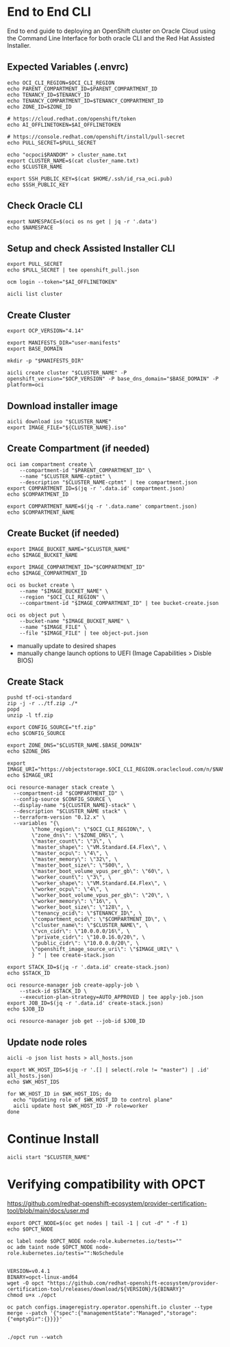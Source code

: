# End to End CLI

End to end guide to deploying an OpenShift cluster on Oracle Cloud using the Command Line Interface for both oracle CLI and the Red Hat Assisted Installer.

## Expected Variables (.envrc)
```
echo OCI_CLI_REGION=$OCI_CLI_REGION
echo PARENT_COMPARTMENT_ID=$PARENT_COMPARTMENT_ID
echo TENANCY_ID=$TENANCY_ID
echo TENANCY_COMPARTMENT_ID=$TENANCY_COMPARTMENT_ID
echo ZONE_ID=$ZONE_ID

# https://cloud.redhat.com/openshift/token
echo AI_OFFLINETOKEN=$AI_OFFLINETOKEN

# https://console.redhat.com/openshift/install/pull-secret
echo PULL_SECRET=$PULL_SECRET
```

```
echo "ocpoci$RANDOM" > cluster_name.txt
export CLUSTER_NAME=$(cat cluster_name.txt)
echo $CLUSTER_NAME

export SSH_PUBLIC_KEY=$(cat $HOME/.ssh/id_rsa_oci.pub)
echo $SSH_PUBLIC_KEY
```

## Check Oracle CLI 
```
export NAMESPACE=$(oci os ns get | jq -r '.data')
echo $NAMESPACE
```

## Setup and check Assisted Installer CLI
```
export PULL_SECRET
echo $PULL_SECRET | tee openshift_pull.json

ocm login --token="$AI_OFFLINETOKEN"

aicli list cluster
```

## Create Cluster

```
export OCP_VERSION="4.14"

export MANIFESTS_DIR="user-manifests"
export BASE_DOMAIN

mkdir -p "$MANIFESTS_DIR"
```

```
aicli create cluster "$CLUSTER_NAME" -P openshift_version="$OCP_VERSION" -P base_dns_domain="$BASE_DOMAIN" -P platform=oci 
```

## Download installer image
```
aicli download iso "$CLUSTER_NAME"
export IMAGE_FILE="${CLUSTER_NAME}.iso"
```


## Create Compartment (if needed)

```
oci iam compartment create \
    --compartment-id "$PARENT_COMPARTMENT_ID" \
    --name "$CLUSTER_NAME-cptmt" \
    --description "$CLUSTER_NAME-cptmt" | tee compartment.json
export COMPARTMENT_ID=$(jq -r '.data.id' compartment.json)
echo $COMPARTMENT_ID

export COMPARTMENT_NAME=$(jq -r '.data.name' compartment.json)
echo $COMPARTMENT_NAME
```

## Create Bucket (if needed)
```
export IMAGE_BUCKET_NAME="$CLUSTER_NAME"
echo $IMAGE_BUCKET_NAME

export IMAGE_COMPARTMENT_ID="$COMPARTMENT_ID"
echo $IMAGE_COMPARTMENT_ID

oci os bucket create \
    --name "$IMAGE_BUCKET_NAME" \
    --region "$OCI_CLI_REGION" \
    --compartment-id "$IMAGE_COMPARTMENT_ID" | tee bucket-create.json

oci os object put \
    --bucket-name "$IMAGE_BUCKET_NAME" \
    --name "$IMAGE_FILE" \
    --file "$IMAGE_FILE" | tee object-put.json

```

* manually update to desired shapes
* manually change launch options to UEFI (Image Capabilities > Disble BIOS)


## Create Stack
```
pushd tf-oci-standard
zip -j -r ../tf.zip ./*
popd 
unzip -l tf.zip 

export CONFIG_SOURCE="tf.zip"
echo $CONFIG_SOURCE

export ZONE_DNS="$CLUSTER_NAME.$BASE_DOMAIN"
echo $ZONE_DNS

export IMAGE_URI="https://objectstorage.$OCI_CLI_REGION.oraclecloud.com/n/$NAMESPACE/b/$IMAGE_BUCKET_NAME/o/$IMAGE_FILE"
echo $IMAGE_URI

oci resource-manager stack create \
  --compartment-id "$COMPARTMENT_ID" \
  --config-source $CONFIG_SOURCE \
  --display-name "${CLUSTER_NAME}-stack" \
  --description "$CLUSTER_NAME stack" \
  --terraform-version "0.12.x" \
  --variables "{\
        \"home_region\": \"$OCI_CLI_REGION\", \
        \"zone_dns\": \"$ZONE_DNS\", \
        \"master_count\": \"3\", \
        \"master_shape\": \"VM.Standard.E4.Flex\", \
        \"master_ocpu\": \"4\", \
        \"master_memory\": \"32\", \
        \"master_boot_size\": \"500\", \
        \"master_boot_volume_vpus_per_gb\": \"60\", \
        \"worker_count\": \"3\", \
        \"worker_shape\": \"VM.Standard.E4.Flex\", \
        \"worker_ocpu\": \"4\", \
        \"worker_boot_volume_vpus_per_gb\": \"20\", \
        \"worker_memory\": \"16\", \
        \"worker_boot_size\": \"128\", \
        \"tenancy_ocid\": \"$TENANCY_ID\", \
        \"compartment_ocid\": \"$COMPARTMENT_ID\", \
        \"cluster_name\": \"$CLUSTER_NAME\", \
        \"vcn_cidr\": \"10.0.0.0/16\", \
        \"private_cidr\": \"10.0.16.0/20\", \
        \"public_cidr\": \"10.0.0.0/20\", \
        \"openshift_image_source_uri\": \"$IMAGE_URI\" \
        } " | tee create-stack.json

export STACK_ID=$(jq -r '.data.id' create-stack.json)
echo $STACK_ID

oci resource-manager job create-apply-job \
    --stack-id $STACK_ID \
    --execution-plan-strategy=AUTO_APPROVED | tee apply-job.json
export JOB_ID=$(jq -r '.data.id' create-stack.json)
echo $JOB_ID

oci resource-manager job get --job-id $JOB_ID
```


## Update node roles
```
aicli -o json list hosts > all_hosts.json

export WK_HOST_IDS=$(jq -r '.[] | select(.role != "master") | .id' all_hosts.json)
echo $WK_HOST_IDS

for WK_HOST_ID in $WK_HOST_IDS; do
  echo "Updating role of $WK_HOST_ID to control plane"
  aicli update host $WK_HOST_ID -P role=worker
done
```

# Continue Install
```
aicli start "$CLUSTER_NAME"
```


# Verifying compatibility with OPCT

https://github.com/redhat-openshift-ecosystem/provider-certification-tool/blob/main/docs/user.md

```
export OPCT_NODE=$(oc get nodes | tail -1 | cut -d" " -f 1)
echo $OPCT_NODE

oc label node $OPCT_NODE node-role.kubernetes.io/tests=""
oc adm taint node $OPCT_NODE node-role.kubernetes.io/tests="":NoSchedule


VERSION=v0.4.1
BINARY=opct-linux-amd64
wget -O opct "https://github.com/redhat-openshift-ecosystem/provider-certification-tool/releases/download/${VERSION}/${BINARY}"
chmod u+x ./opct

oc patch configs.imageregistry.operator.openshift.io cluster --type merge --patch '{"spec":{"managementState":"Managed","storage":{"emptyDir":{}}}}'


./opct run --watch
```